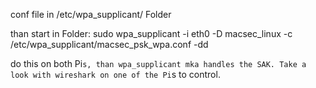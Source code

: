 conf file in /etc/wpa_supplicant/ Folder

than start in Folder:
sudo wpa_supplicant -i eth0 -D macsec_linux -c /etc/wpa_supplicant/macsec_psk_wpa.conf -dd

do this on both Pi`s, than wpa_supplicant mka handles the SAK. Take a look with wireshark on one of the Pi`s to control.
